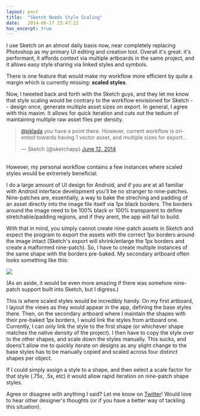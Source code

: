 ```yaml
---
layout: post
title:  "Sketch Needs Style Scaling"
date:   2014-06-17 23:47:22
has_excerpt: true
---
```


I use Sketch on an almost daily basis now, near completely replacing Photoshop as my primary UI editing and creation tool. Overall it's great: it's performant, it affords context via multiple artboards in the same project, and it allows easy style sharing via linked styles and symbols. 

There is one feature that would make my workflow more efficient by quite a margin which is currently missing: **scaled styles**. 

<!--end-->

Now, I tweeted back and forth with the Sketch guys, and they let me know that style scaling would be contrary to the workflow envisioned for Sketch -- design once, generate multiple asset sizes on export. In general, I agree with this maxim. It allows for quick iteration and cuts out the tedium of maintaining multiple raw asset files per density. 

<blockquote class="twitter-tweet" lang="en"><p><a href="https://twitter.com/pklada">@pklada</a> you have a point there. However, current workflow is oriented towards having 1 vector asset, and multiple sizes for export…</p>&mdash; Sketch (@sketchapp) <a href="https://twitter.com/sketchapp/statuses/477177563362885632">June 12, 2014</a></blockquote>
<script async src="//platform.twitter.com/widgets.js" charset="utf-8"></script>
<br/>
However, my personal workflow contains a few instances where scaled styles would be extremely beneficial.

I do a large amount of UI design for Android, and if you are at all familiar with Android interface development you'll be no stranger to nine-patches. Nine-patches are, essentially, a way to bake the streching and padding of an asset directly into the image file itself via 1px black borders. The borders around the image need to be 100% black or 100% transparent to define stretchable/padding regions, and if they arent, the app will fail to build. 

With that in mind, you simply cannot create nine-patch assets in Sketch and expect the program to export the assets with the correct 1px borders around the image intact (Sketch's export will shrink/enlarge the 1px borders and create a malformed nine-patch). So, I have to create multiple instances of the same shape with the borders pre-baked. My secondary artboard often looks something like this:

![](http://cl.ly/image/061o0R2j1G1D/Image%202014-06-17%20at%2010.20.33%20AM.png)

(As an aside, it would be even more amazing if there was somehow nine-patch support built into Sketch, but I digress.)

This is where scaled styles would be incredibly handy. On my first artboard, I layout the views as they would appear in the app, defining the base styles there. Then, on the secondary artboard where I maintain the shapes with their pre-baked 1px borders, I would link the styles from artboard one. Currently, I can only link the style to the first shape (or whichever shape matches the native density of the project). I then have to copy the style over to the other shapes, and scale down the styles manually. This sucks, and doens't allow me to quickly iterate on designs as any slight change to the base styles has to be manually copied and scaled across four distinct shapes per object. 

If I could simply assign a style to a shape, and then select a scale factor for that style (.75x, .5x, etc) it would allow rapid iteration on nine-patch shape styles. 

Agree or disagree with anything I said? Let me know on [Twitter](http://twitter.com/pklada)! Would love to hear other designer's thoughts (or if you have a better way of tackling this situation).
